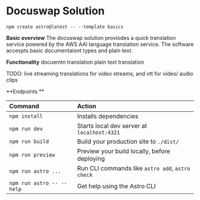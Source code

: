 # Docuswap Solution

```
npm create astro@latest -- --template basics
```
**Basic overview**
The docuswap solution proviodes a quick translation service powered by the AWS AAI language translation service. The software accespts basic documentaiont types and plain text.

**Functionality**
docuemtn translation 
plain text translation

TODO: live streaming translations for video streams, and vtt for video/ audio clips

**Endpoints **



| Command                   | Action                                           |
| :------------------------ | :----------------------------------------------- |
| `npm install`             | Installs dependencies                            |
| `npm run dev`             | Starts local dev server at `localhost:4321`      |
| `npm run build`           | Build your production site to `./dist/`          |
| `npm run preview`         | Preview your build locally, before deploying     |
| `npm run astro ...`       | Run CLI commands like `astro add`, `astro check` |
| `npm run astro -- --help` | Get help using the Astro CLI                     |


